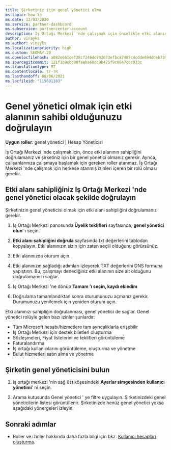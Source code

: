 ```yaml
---
title: Şirketiniz için genel yönetici olma
ms.topic: how-to
ms.date: 12/03/2020
ms.service: partner-dashboard
ms.subservice: partnercenter-account
description: İş Ortağı Merkezi 'nde çalışmak için öncelikle etki alanınızı sahipliğini doğrulamanız gerekir. Bunu nasıl yapacağınızı ve Kullanıcı ekleyebilen bir genel yönetici olmaya nasıl yapılacağını öğrenin.
author: vinayks
ms.author: vinayks
ms.localizationpriority: high
ms.custom: SEOMAY.20
ms.openlocfilehash: a082e661cef28cf246dd742073efbc87487c4cdde694ddeb73958d9618c7a42a
ms.sourcegitcommit: 121f1b9cbd88faeba60dc9b475f9c0647cdc933c
ms.translationtype: MT
ms.contentlocale: tr-TR
ms.lasthandoff: 08/06/2021
ms.locfileid: "115691183"
---
```

# <a name="verify-your-domain-ownership-to-become-global-admin"></a>Genel yönetici olmak için etki alanının sahibi olduğunuzu doğrulayın 


**Uygun roller**: genel yönetici | Hesap Yöneticisi

İş Ortağı Merkezi 'nde çalışmak için, önce etki alanının sahipliğini doğrulamanız ve şirketiniz için bir genel yönetici olmanız gerekir. Ayrıca, çalışanlarınıza çalışmaya başlamak için gereken roller atanmaz.  İş Ortağı Merkezi 'nde çalışmak için herkese atanmış izinleri içeren bir rolü olması gerekir.  

## <a name="verify-your-domain-ownership-to-become-a-global-admin-in-partner-center"></a>Etki alanı sahipliğiniz Iş Ortağı Merkezi 'nde genel yönetici olacak şekilde doğrulayın

Şirketinizin genel yöneticisi olmak için etki alanı sahipliğini doğrulamanız gerekir.

1. Iş Ortağı Merkezi panosunda **Üyelik teklifleri** sayfasında, **genel yönetici olun**' ı seçin. 

2. **Etki alanı sahipliğini doğrula** sayfasında txt değerlerini tablodan kopyalayın. Etki alanınızın sizin için zaten seçili olduğunu görürsünüz.

3. Etki alanınızda oturum açın. 

4. Etki alanınızın sağladığı adımları izleyerek TXT değerlerini DNS formuna yapıştırın.  Bu, çalışmayı denediğiniz etki alanının size ait olduğunu doğrulamamızı sağlar.

5. Iş Ortağı Merkezi 'ne dönüp **Tamam 'ı seçin, kaydı ekledim**

6. Doğrulama tamamlandıktan sonra oturumunuzu açmanız gerekir. Durumunuzu yenilemek için yeniden oturum açın. 

Etki alanınızı sahipliğin doğrulanması, genel yönetici de sağlar. Genel yönetici rolüyle gelen bazı izinler şunlardır:

- Tüm Microsoft hesabı/hizmetlere tam ayrıcalıklarla erişebilir 
- Iş Ortağı Merkezi için destek biletleri oluşturma
- Sözleşmeleri, Fiyat listelerini ve teklifleri görüntüleme
- Faturalandırma
- İş ortağı kullanıcılarını görüntüleme, oluşturma ve yönetme
- Bulut hizmetleri satın alma ve yönetme

## <a name="find-the-companys-global-admin"></a>Şirketin genel yöneticisini bulun

1. iş ortağı merkezi 'nin sağ üst köşesindeki **Ayarlar simgesinden** **kullanıcı yönetimi**' ni seçin.

1. Arama kutusunda Genel yönetici ' ye filtre uygulayın. Şirketinizdeki genel yöneticilerin listesi görüntülenir. Şirketinizde henüz genel yönetici yoksa aşağıdaki yönergeleri izleyin.

## <a name="next-steps"></a>Sonraki adımlar

- Roller ve izinler hakkında daha fazla bilgi için bkz. [Kullanıcı hesapları oluşturma](create-user-accounts-and-set-permissions.md). 